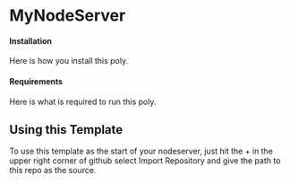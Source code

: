 # MyNodeServer

#### Installation

Here is how you install this poly.

#### Requirements

Here is what is required to run this poly.

## Using this Template

To use this template as the start of your nodeserver, just hit the + in the upper
right corner of github select Import Repository and give the path to this repo as the source.

